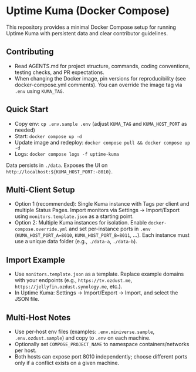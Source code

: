 # Uptime Kuma (Docker Compose)

This repository provides a minimal Docker Compose setup for running Uptime Kuma with persistent data and clear contributor guidelines.

## Contributing
- Read AGENTS.md for project structure, commands, coding conventions, testing checks, and PR expectations.
- When changing the Docker image, pin versions for reproducibility (see docker-compose.yml comments). You can override the image tag via `.env` using `KUMA_TAG`.

## Quick Start
- Copy env: `cp .env.sample .env` (adjust `KUMA_TAG` and `KUMA_HOST_PORT` as needed)
- Start: `docker compose up -d`
- Update image and redeploy: `docker compose pull && docker compose up -d`
- Logs: `docker compose logs -f uptime-kuma`

Data persists in `./data`. Exposes the UI on `http://localhost:${KUMA_HOST_PORT:-8010}`.

## Multi-Client Setup
- Option 1 (recommended): Single Kuma instance with Tags per client and multiple Status Pages. Import monitors via Settings → Import/Export using `monitors.template.json` as a starting point.
- Option 2: Multiple Kuma instances for isolation. Enable `docker-compose.override.yml` and set per-instance ports in `.env` (`KUMA_HOST_PORT_A=8010`, `KUMA_HOST_PORT_B=8011`, ...). Each instance must use a unique data folder (e.g., `./data-a`, `./data-b`).

## Import Example
- Use `monitors.template.json` as a template. Replace example domains with your endpoints (e.g., `https://tv.ozdust.me`, `https://jellyfin.ozdust.synology.me`, etc.).
- In Uptime Kuma: Settings → Import/Export → Import, and select the JSON file.

## Multi-Host Notes
- Use per-host env files (examples: `.env.miniverse.sample`, `.env.ozdust.sample`) and copy to `.env` on each machine.
- Optionally set `COMPOSE_PROJECT_NAME` to namespace containers/networks per host.
- Both hosts can expose port 8010 independently; choose different ports only if a conflict exists on a given machine.
